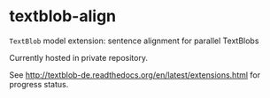 textblob-align
==============

``TextBlob`` model extension: sentence alignment for parallel TextBlobs

Currently hosted in private repository.

See http://textblob-de.readthedocs.org/en/latest/extensions.html for progress status.
